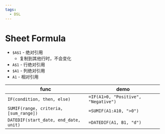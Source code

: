 ```yaml
---
tags:
  - DSL
---
```


# Sheet Formula

- `$A$1` - 绝对引用
  - 复制到其他行时，不会变化
- `A$1` - 行绝对引用
- `$A1` - 列绝对引用
- `A1` - 相对引用

| func                                  | demo                                |
| ------------------------------------- | ----------------------------------- |
| `IF(condition, then, else)`           | `=IF(A1>0, "Positive", "Negative")` |
| `SUMIF(range, criteria, [sum_range])` | `=SUMIF(A1:A10, ">0")`              |
| `DATEDIF(start_date, end_date, unit)` | `=DATEDIF(A1, B1, "d")`             |
